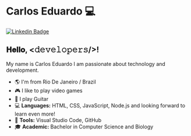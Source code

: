 # Carlos Eduardo 💻

[![Linkedin Badge](https://img.shields.io/badge/-LinkedIn-blue?style=flat-square&logo=Linkedin&logoColor=white&link=https://www.linkedin.com/in/karinaponte)](https://www.linkedin.com/in/carlos-eduardo-lopes-de-andrade-044506119/)

## 𝐇𝐞𝐥𝐥𝐨, <𝚍𝚎𝚟𝚎𝚕𝚘𝚙𝚎𝚛𝚜/>!

My name is Carlos Eduardo I am passionate about technology and development.

- 🌎 I'm from Rio De Janeiro / Brazil
- 🎮 I like to play video games
- 💜 I play Guitar
- 💻 **Languages:** HTML, CSS, JavaScript, Node.js and looking forward to learn even more!
- 🔧 **Tools:** Visual Studio Code, GitHub
- 🎓 **Academic:** Bachelor in Computer Science and Biology
